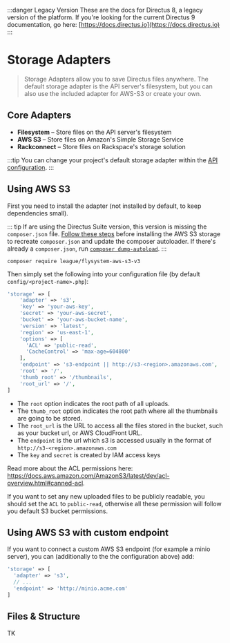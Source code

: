 :::danger Legacy Version
These are the docs for Directus 8, a legacy version of the platform. If you're looking for the current Directus 9 documentation, go here: [https://docs.directus.io](https://docs.directus.io)
:::

# Storage Adapters

> Storage Adapters allow you to save Directus files anywhere. The default storage adapter is the API server's filesystem, but you can also use the included adapter for AWS-S3 or create your own.

## Core Adapters

* **Filesystem** – Store files on the API server's filesystem
* **AWS S3** – Store files on Amazon's Simple Storage Service
* **Rackconnect** – Store files on Rackspace's storage solution

:::tip
You can change your project's default storage adapter within the [API configuration](../advanced/api/configuration.html#storage).
:::

## Using AWS S3

First you need to install the adapter (not installed by default, to keep dependencies small).

::: tip
If are using the Directus Suite version, this version is missing the `composer.json` file. [Follow these steps](https://github.com/directus/api/issues/620#issuecomment-449905619) before installing the AWS S3 storage to recreate `composer.json` and update the composer autoloader. If there's already a `composer.json`, run [`composer dump-autoload`](https://getcomposer.org/doc/03-cli.md#dump-autoload-dumpautoload-).
:::

`composer require league/flysystem-aws-s3-v3`

Then simply set the following into your configuration file (by default `config/<project-name>.php`):

```php
'storage' => [
    'adapter' => 's3',
    'key' => 'your-aws-key',
    'secret' => 'your-aws-secret',
    'bucket' => 'your-aws-bucket-name',
    'version' => 'latest',
    'region' => 'us-east-1',
    'options' => [
      'ACL' => 'public-read',
      'CacheControl' => 'max-age=604800'
    ],
    'endpoint' => 's3-endpoint || http://s3-<region>.amazonaws.com',
    'root' => '/',
    'thumb_root' => '/thumbnails',
    'root_url' => '/',
]
```

- The `root` option indicates the root path of all uploads.
- The `thumb_root` option indicates the root path where all the thumbnails are going to be stored.
- The `root_url` is the URL to access all the files stored in the bucket, such as your bucket url, or AWS CloudFront URL.
- The `endpoint` is the url which s3 is accessed usually in the format of `http://s3-<region>.amazonaws.com`
- The `key` and `secret` is created by IAM access keys

Read more  about the ACL permissions here: https://docs.aws.amazon.com/AmazonS3/latest/dev/acl-overview.html#canned-acl.

If you want to set any new uploaded files to be publicly readable, you should set the `ACL` to `public-read`, otherwise all these permission will follow you default S3 bucket permissions.

## Using AWS S3 with custom endpoint

If you want to connect a custom AWS S3 endpoint (for example a minio server), you can (additionally to the the configuration above) add:

```php
'storage' => [
  'adapter' => 's3',
  // ...
  'endpoint' => 'http://minio.acme.com'
]
```

## Files & Structure

TK
